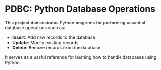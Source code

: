 # PDBC: Python Database Operations  

This project demonstrates Python programs for performing essential database operations such as:  
- **Insert**: Add new records to the database  
- **Update**: Modify existing records  
- **Delete**: Remove records from the database  

It serves as a useful reference for learning how to handle databases using Python.  

